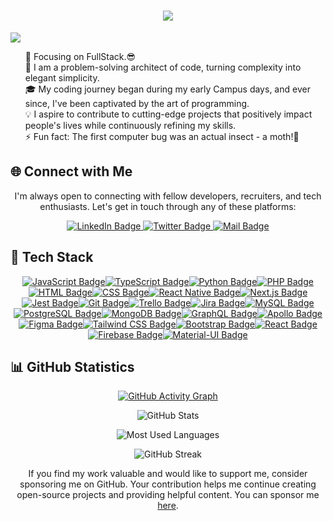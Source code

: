 <h1 align="center">
  <a href="https://git.io/typing-svg">
    <img src="https://readme-typing-svg.herokuapp.com/?lines=Hello,+There!+👋;This+is+John+Mnyika...;Nice+to+meet+you!&center=true&size=30">
  </a>
</h1>

![](https://komarev.com/ghpvc/?username=JohnMnyika8&color=brightgreen)

<ul>
  🔭 Focusing on FullStack.😎</br>
  🚀 I am a problem-solving architect of code, turning complexity into elegant simplicity.</br>
  🎓 My coding journey began during my early Campus days, and ever since, I've been captivated by the art of programming.</br>
  💡 I aspire to contribute to cutting-edge projects that positively impact people's lives while continuously refining my skills.</br>
  ⚡ Fun fact: The first computer bug was an actual insect - a moth!🤣
</ul>

## 🌐 Connect with Me

<p align="center">
  I'm always open to connecting with fellow developers, recruiters, and tech enthusiasts. Let's get in touch through any of these platforms:
</p>

<div align="center">
    <a href="https://www.linkedin.com/in/abu-said-bd">
        <img src="https://img.shields.io/badge/LinkedIn-0077B5?style=for-the-badge&logo=linkedin&logoColor=white" alt="LinkedIn Badge">
    </a>
    <a href="https://twitter.com/j_mnyika">
        <img src="https://img.shields.io/badge/Twitter-1DA1F2?style=for-the-badge&logo=twitter&logoColor=white" alt="Twitter Badge">
    </a>
    <a href="mailto:jmnyik514@gmail.com">
        <img src="https://img.shields.io/badge/Gmail-D14836?style=for-the-badge&logo=gmail&logoColor=white" alt="Mail Badge">
    </a>
</div>

## 🚀 Tech Stack

<div align="center" style="display: flex; flex-wrap: wrap; justify-content: center;">
    <a href="#" title="JavaScript"><img src="https://img.shields.io/badge/JavaScript-F7DF1E?style=for-the-badge&logo=javascript&logoColor=black" alt="JavaScript Badge"></a>
    <a href="#" title="TypeScript"><img src="https://img.shields.io/badge/TypeScript-007ACC?style=for-the-badge&logo=typescript&logoColor=white" alt="TypeScript Badge"></a>
    <a href="#" title="Python"><img src="https://img.shields.io/badge/Python-3776AB?style=for-the-badge&logo=python&logoColor=white" alt="Python Badge"></a>
    <a href="#" title="PHP"><img src="https://img.shields.io/badge/PHP-777BB4?style=for-the-badge&logo=php&logoColor=white" alt="PHP Badge"></a>
    <a href="#" title="HTML"><img src="https://img.shields.io/badge/HTML-E34F26?style=for-the-badge&logo=html5&logoColor=white" alt="HTML Badge"></a>
    <a href="#" title="CSS"><img src="https://img.shields.io/badge/CSS-1572B6?style=for-the-badge&logo=css3&logoColor=white" alt="CSS Badge"></a>
    <a href="#" title="React Native"><img src="https://img.shields.io/badge/React_Native-61DAFB?style=for-the-badge&logo=react&logoColor=black" alt="React Native Badge"></a>
    <a href="#" title="Next.js"><img src="https://img.shields.io/badge/Next.js-000000?style=for-the-badge&logo=nextdotjs&logoColor=white" alt="Next.js Badge"></a>
    <a href="#" title="Jest"><img src="https://img.shields.io/badge/Jest-C21325?style=for-the-badge&logo=jest&logoColor=white" alt="Jest Badge"></a>
    <a href="#" title="Git"><img src="https://img.shields.io/badge/Git-F05032?style=for-the-badge&logo=git&logoColor=white" alt="Git Badge"></a>
    <a href="#" title="Trello"><img src="https://img.shields.io/badge/Trello-0079BF?style=for-the-badge&logo=trello&logoColor=white" alt="Trello Badge"></a>
    <a href="#" title="Jira"><img src="https://img.shields.io/badge/Jira-0052CC?style=for-the-badge&logo=jira&logoColor=white" alt="Jira Badge"></a>
    <a href="#" title="MySQL"><img src="https://img.shields.io/badge/MySQL-4479A1?style=for-the-badge&logo=mysql&logoColor=white" alt="MySQL Badge"></a>
    <a href="#" title="PostgreSQL"><img src="https://img.shields.io/badge/PostgreSQL-336791?style=for-the-badge&logo=postgresql&logoColor=white" alt="PostgreSQL Badge"></a>
    <a href="#" title="MongoDB"><img src="https://img.shields.io/badge/MongoDB-47A248?style=for-the-badge&logo=mongodb&logoColor=white" alt="MongoDB Badge"></a>
    <a href="#" title="GraphQL"><img src="https://img.shields.io/badge/GraphQL-E10098?style=for-the-badge&logo=graphql&logoColor=white" alt="GraphQL Badge"></a>
    <a href="#" title="Apollo"><img src="https://img.shields.io/badge/Apollo-311C87?style=for-the-badge&logo=apollo-graphql&logoColor=white" alt="Apollo Badge"></a>
    <a href="#" title="Figma"><img src="https://img.shields.io/badge/Figma-F24E1E?style=for-the-badge&logo=figma&logoColor=white" alt="Figma Badge"></a>
    <a href="#" title="Tailwind CSS"><img src="https://img.shields.io/badge/Tailwind_CSS-38B2AC?style=for-the-badge&logo=tailwind-css&logoColor=white" alt="Tailwind CSS Badge"></a>
    <a href="#" title="Bootstrap"><img src="https://img.shields.io/badge/Bootstrap-7952B3?style=for-the-badge&logo=bootstrap&logoColor=white" alt="Bootstrap Badge"></a>
    <a href="#" title="React"><img src="https://img.shields.io/badge/React-61DAFB?style=for-the-badge&logo=react&logoColor=black" alt="React Badge"></a>
    <a href="#" title="Firebase"><img src="https://img.shields.io/badge/Firebase-FFCA28?style=for-the-badge&logo=firebase&logoColor=black" alt="Firebase Badge"></a>
    <a href="#" title="Material-UI"><img src="https://img.shields.io/badge/Material_UI-0081CB?style=for-the-badge&logo=material-ui&logoColor=white" alt="Material-UI Badge"></a>
    <!-- Add badges for your other technologies here -->
</div>

## 📊 GitHub Statistics

<p align="center">
  <a href="https://github.com/ashutosh00710/github-readme-activity-graph">
    <img src="https://github-readme-activity-graph.vercel.app/graph?username=JohnMnyika&bg_color=1A1A1A&color=8E2DE2&line=8E2DE2&point=FFFFFF&hide_border=true" alt="GitHub Activity Graph" />
  </a>
</p>

<p align="center">
  <img src="https://github-readme-stats.vercel.app/api?username=JohnMnyika&show_icons=true&count_private=true&hide_title=true&hide=prs&line_height=40&theme=radical&icon_color=8E2DE2&text_color=fff&bg_color=1A1A1A" alt="GitHub Stats" />
</p>

<p align="center">
  <img src="https://github-readme-stats.vercel.app/api/top-langs/?username=JohnMnyika&hide=html&layout=compact&theme=radical&text_color=fff&bg_color=1A1A1A" alt="Most Used Languages" />
</p>

<p align="center">
  <img src="https://github-readme-streak-stats.herokuapp.com/?user=JohnMnyika&theme=radical&fire=DD2727" alt="GitHub Streak" />
</p>

<!-- Add the "Sponsor Me" feature here -->
<p align="center">
  If you find my work valuable and would like to support me, consider sponsoring me on GitHub. Your contribution helps me continue creating open-source projects and providing helpful content. You can sponsor me <a href="https://github.com/sponsors/JohnMnyika">here</a>.
</p>
